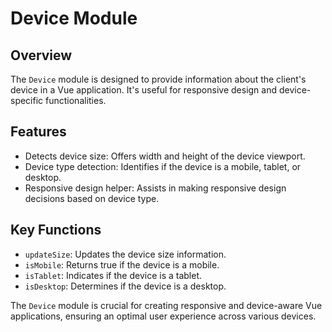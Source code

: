 
# Device Module

## Overview
The `Device` module is designed to provide information about the client's device in a Vue application. It's useful for responsive design and device-specific functionalities.

## Features
- Detects device size: Offers width and height of the device viewport.
- Device type detection: Identifies if the device is a mobile, tablet, or desktop.
- Responsive design helper: Assists in making responsive design decisions based on device type.

## Key Functions
- `updateSize`: Updates the device size information.
- `isMobile`: Returns true if the device is a mobile.
- `isTablet`: Indicates if the device is a tablet.
- `isDesktop`: Determines if the device is a desktop.

The `Device` module is crucial for creating responsive and device-aware Vue applications, ensuring an optimal user experience across various devices.